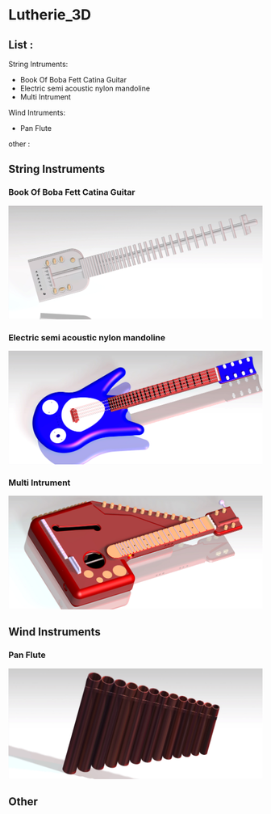 # Lutherie_3D

## List :

String Intruments:
* Book Of Boba Fett Catina Guitar
* Electric semi acoustic nylon mandoline
* Multi Intrument

Wind Intruments:
* Pan Flute

other :

## String Instruments

### Book Of Boba Fett Catina Guitar
<p align="center">
  <img src="Media/Book_Of_Boba_Fett_Catina_Guitar.jpg">
</p>

### Electric semi acoustic nylon mandoline
<p align="center">
  <img src="Media/Electric_semi_acoustic_nylon_mandoline.jpg">
</p>


### Multi Intrument
<p align="center">
  <img src="Media/Multi_Intrument.jpg">
</p>


## Wind Instruments
 
### Pan Flute
<p align="center">
  <img src="Media/Pan_Flute.jpg">
</p>

## Other
